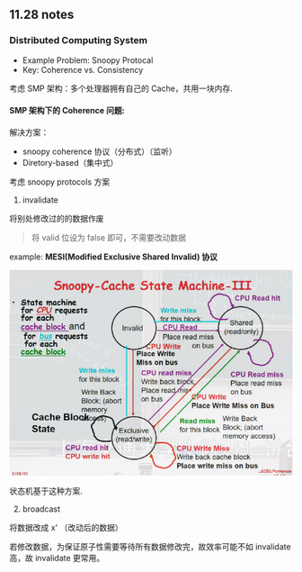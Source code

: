 ## 11.28 notes

### Distributed Computing System

- Example Problem: Snoopy Protocal
- Key: Coherence vs. Consistency

考虑 SMP 架构：多个处理器拥有自己的 Cache，共用一块内存.

#### SMP 架构下的 Coherence 问题:

解决方案：

- snoopy coherence 协议（分布式）（监听）
- Diretory-based（集中式）

考虑 snoopy protocols 方案

1. invalidate

将别处修改过的的数据作废

> 将 valid 位设为 false 即可，不需要改动数据

example: **MESI(Modified Exclusive Shared Invalid) 协议**

![](wyh-1.png)

状态机基于这种方案.

2. broadcast

将数据改成 x' （改动后的数据）

若修改数据，为保证原子性需要等待所有数据修改完，故效率可能不如 invalidate 高，故 invalidate 更常用。
